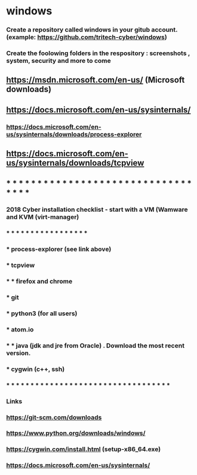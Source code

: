 # windows
### Create a repository called windows in your gitub account. (example: https://github.com/tritech-cyber/windows)
### Create the foolowing folders in the respository : screenshots , system,  security and more to come
## https://msdn.microsoft.com/en-us/  (Microsoft downloads)
## https://docs.microsoft.com/en-us/sysinternals/
### https://docs.microsoft.com/en-us/sysinternals/downloads/process-explorer
## https://docs.microsoft.com/en-us/sysinternals/downloads/tcpview
## * * * * * * * * * * * * * * * * * * * * * * * * * * * * * * * * * *
### 2018 Cyber installation checklist - start with a VM (Wamware and KVM (virt-manager)
### * * * * * * * * * * * * * * * * * 
### * process-explorer (see link above)
### * tcpview
### * * firefox and chrome
### * git
### * python3 (for all users)
### * atom.io
### * * java (jdk and jre from Oracle) . Download the most recent version.
### * cygwin (c++, ssh)
###
### * * * * * * * * * * * * * * * * * * * * * * * * * * * * * * * * * * 
### Links
### https://git-scm.com/downloads
### https://www.python.org/downloads/windows/
### https://cygwin.com/install.html (setup-x86_64.exe)
### https://docs.microsoft.com/en-us/sysinternals/
